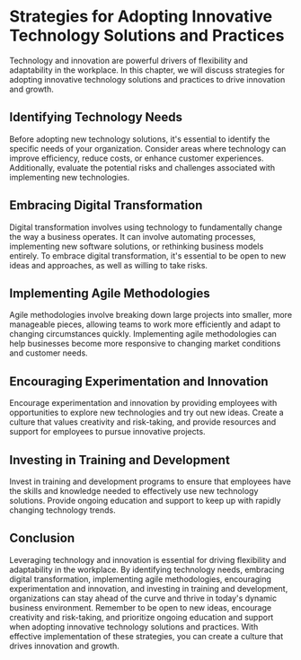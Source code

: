 Strategies for Adopting Innovative Technology Solutions and Practices
======================================================================================================================

Technology and innovation are powerful drivers of flexibility and adaptability in the workplace. In this chapter, we will discuss strategies for adopting innovative technology solutions and practices to drive innovation and growth.

Identifying Technology Needs
----------------------------

Before adopting new technology solutions, it's essential to identify the specific needs of your organization. Consider areas where technology can improve efficiency, reduce costs, or enhance customer experiences. Additionally, evaluate the potential risks and challenges associated with implementing new technologies.

Embracing Digital Transformation
--------------------------------

Digital transformation involves using technology to fundamentally change the way a business operates. It can involve automating processes, implementing new software solutions, or rethinking business models entirely. To embrace digital transformation, it's essential to be open to new ideas and approaches, as well as willing to take risks.

Implementing Agile Methodologies
--------------------------------

Agile methodologies involve breaking down large projects into smaller, more manageable pieces, allowing teams to work more efficiently and adapt to changing circumstances quickly. Implementing agile methodologies can help businesses become more responsive to changing market conditions and customer needs.

Encouraging Experimentation and Innovation
------------------------------------------

Encourage experimentation and innovation by providing employees with opportunities to explore new technologies and try out new ideas. Create a culture that values creativity and risk-taking, and provide resources and support for employees to pursue innovative projects.

Investing in Training and Development
-------------------------------------

Invest in training and development programs to ensure that employees have the skills and knowledge needed to effectively use new technology solutions. Provide ongoing education and support to keep up with rapidly changing technology trends.

Conclusion
----------

Leveraging technology and innovation is essential for driving flexibility and adaptability in the workplace. By identifying technology needs, embracing digital transformation, implementing agile methodologies, encouraging experimentation and innovation, and investing in training and development, organizations can stay ahead of the curve and thrive in today's dynamic business environment. Remember to be open to new ideas, encourage creativity and risk-taking, and prioritize ongoing education and support when adopting innovative technology solutions and practices. With effective implementation of these strategies, you can create a culture that drives innovation and growth.
